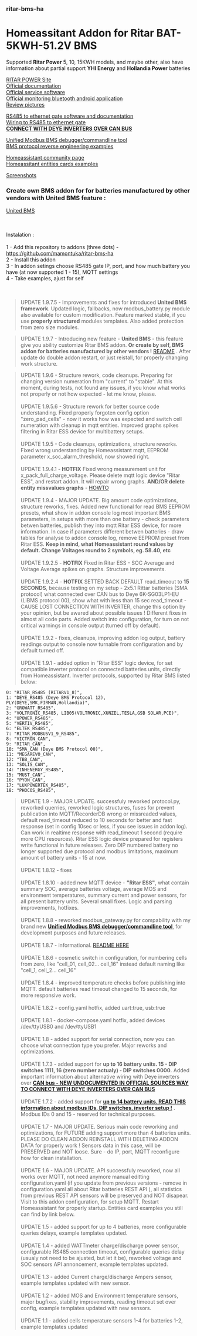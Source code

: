 ### ritar-bms-ha
# <b>Homeassitant Addon for Ritar BAT-5KWH-51.2V BMS</b></br>

Supported **Ritar Power** 5, 10, 15KWH models, and maybe other, also have information about partial support **YHI Energy** and **Hollandia Power** batteries</br>

[RITAR POWER Site](https://www.gptess.com/lithium-ion_battery_System/66.html)\
[Official documentation](https://github.com/mamontuka/ritar-bms-ha/tree/main/official_documentation) \
[Official service software](https://github.com/mamontuka/ritar-bms-ha/tree/main/official_bms_software) \
[Official monitoring bluetooth android application](https://github.com/mamontuka/ritar-bms-ha/tree/main/android_bluetooth_monitoring_app) \
[Review pictures](https://github.com/mamontuka/ritar-bms-ha/tree/main/battery_review_pictures)

[RS485 to ethernet gate software and documentation](https://github.com/mamontuka/ritar-bms-ha/tree/main/RS-485_to_ethernet_gate)\
[Wiring to RS485 to ethernet gate](https://github.com/mamontuka/ritar-bms-ha/blob/main/RS-485_to_ethernet_gate/WIRING.md)\
[**CONNECT WITH DEYE INVERTERS OVER CAN BUS**](https://github.com/mamontuka/ritar-bms-ha/tree/main/UNDOCUMENTED_WIRING_WITH_DEYE/README.md)

[Unified Modbus BMS debugger/commandline tool](https://github.com/mamontuka/ritar-bms-ha/tree/main/Modbus_BMS_Debugger)\
[BMS protocol reverse engineering examples](https://github.com/mamontuka/ritar-bms-ha/tree/main/bms_protocol_reverse%20engineering)

[Homeassistant community page](https://community.home-assistant.io/t/ritar-bat-5kwh-51-2v-lifepo4-battery/)\
[Homeassitant entities cards examples](https://github.com/mamontuka/ritar-bms-ha/tree/main/homeassistant_entities_cards_examples)

[Screenshots](https://github.com/mamontuka/ritar-bms-ha/tree/main/homeassistant_entities_cards_examples/homeassistant_screenshots)

### Create own BMS addon for for batteries manufactured by other vendors with United BMS feature :
[United BMS](https://github.com/mamontuka/ritar-bms-ha/blob/main/README_United_BMS.md)

</br>\
Instalation : </br>\
1 - Add this repository to addons (three dots) - https://github.com/mamontuka/ritar-bms-ha </br>
2 - Install this addon </br>
3 - In addon setings choose RS485 gate IP, port, and how much battery you have (at now supported 1 - 15), MQTT settings </br>
4 - Take examples, ajust for self </br>
</br>
</br>

>UPDATE 1.9.7.5 - Improvements and fixes for introduced **United BMS framework**. Updated logic, fallbacks, now modbus_battery.py module also available for custom modification. Feature marked stable, if you use **properly structured** modules templates. Also added  protection from zero size modules.</br>

>UPDATE 1.9.7 - Introducing new feature - **United BMS** - this feature give you ability customize Ritar BMS addon. **Or create by self, BMS addon for batteries manufactured by other vendors !** [README](https://github.com/mamontuka/ritar-bms-ha/blob/main/README_United_BMS.md) . After update do double addon restart, or just reistall, for properly changing work structure.</br>

>UPDATE 1.9.6 - Structure rework, code cleanups. Preparing for changing version numeration from "current" to "stable". At this moment, during tests, not found any issues, if you know what works not properly or not how expected - let me know, please. <br> \
UPDATE 1.9.5.6 - Structure rework for better source code understanding. Fixed properly forgoten config option "zero_pad_cells" - now it works how was expected and switch cell numeration with cleanup in mqtt entities. Improved graphs spikes filtering in Ritar ESS device for multibattery setups. </br>\
UPDATE 1.9.5 - Code cleanups, optimizations, structure reworks. Fixed wrong understanding by Homeassistant mqtt, EEPROM parameter x_soc_alarm_threshold, now showed right.</br>\
UPDATE 1.9.4.1 - **HOTFIX** Fixed wrong measurement unit for x_pack_full_charge_voltage. Please delete mqtt logic device "Ritar ESS", and restart addon. It will repair wrong graphs. **AND/OR delete entity missvalues graphs** - [HOWTO](https://github.com/mamontuka/ritar-bms-ha/blob/main/homeassistant_entities_cards_examples/homeassistant_screenshots/delete_entity_missvalues_graphs.jpg)</br>\
UPDATE 1.9.4 - MAJOR UPDATE. Big amount code optimizations, structure reworks, fixes. Added new functional for read BMS EEPROM presets, what show in addon console log most important BMS parameters, in setups with more than one battery - check parameters betwen batteries, publish they into mqtt Ritar ESS device, for more information. In case if parameters different betwen batteries - draw tables for analyse to addon console log, remove EEPROM preset from Ritar ESS. **Keep in mind, what Homeassistant round values by default. Change Voltages round to 2 symbols, eg. 58.40, etc**</br>\
UPDATE 1.9.2.5 - **HOTFIX** Fixed in Ritar ESS - SOC Average and Voltage Average spikes on graphs. Structure improvements. </br>\
UPDATE 1.9.2.4 - **HOTFIX** SETTED BACK DEFAULT read_timeout to **15 SECONDS**, because testing on my setup - 2x5.1 Rittar batteries (SMA protocol) what connected over CAN bus to Deye 6K-SG03LP1-EU (LiBMS protocol 00), show what with less than 15 sec read_timeout - CAUSE LOST CONNECTION WITH INVERTER, change this option by your opinion, but be awared about possible issues ! Different fixes in almost all code parts. Added switch into configuration, for turn on not critical warnings in console output (turned off by default).</br>\
UPDATE 1.9.2 - fixes, cleanups, improving addon log output, battery readings output to console now turnable from configuration and by default turned off. </br>\
UPDATE 1.9.1 - added option in "Ritar ESS" logic device, for set compatible inverter protocol on connected batteries units, directly from Homeassistant. Inverter protocols, supported by Ritar BMS listed below: </br>

    0: "RITAR_RS485 (RITARV1_8)",
    1: "DEYE_RS485 (Deye BMS Protocol 12), PLY(DEYE,SMK,FIRMAN,Hollandia)",
    2: "GROWATT_RS485",
    3: "VOLTRONIC_RS485, LIB05(VOLTRONIC,XUNZEL,TESLA,GSB SOLAR,PCE)",
    4: "UPOWER_RS485",
    5: "VERTIV_RS485",
    6: "ELTEK_RS485",
    7: "RITAR_MODBUSV1_9_RS485",
    8: "VICTRON_CAN",
    9: "RITAR_CAN",
    10: "SMA_CAN (Deye BMS Protocol 00)",
    11: "MEGAREVO_CAN",
    12: "TBB_CAN",
    13: "SOLIS_CAN",
    14: "INHENERGY_RS485",
    15: "MUST_CAN",
    16: "PYON_CAN",
    17: "LUXPOWERTEK_RS485",
    18: "PHOCOS_RS485",

>UPDATE 1.9 - MAJOR UPDATE. successfuly reworked protocol.py, reworked querries, reworked logic structures, fuses for prevent publication into MQTT/RecorderDB wrong or missreaded values, default read_timeout reduced to 10 seconds for better and fast response (set in config 10sec or less, if you see issues in addon log). Can work in realtime response with read_timeout 1 second (require more CPU resources). Ritar ESS logic device prepared for registers write functional in future releases. Zero DIP numbered battery no longer supported due protocol and modbus limitations, maximum amount of battery units - 15 at now. </br>\
UPDATE 1.8.12 - fixes </br>\
UPDATE 1.8.10 - added new MQTT device - **"Ritar ESS"**, what contain summary SOC, average batteries voltage, average MOS and environment temperatures, summary current and power sensors, for all present battery units. Several small fixes. Logic and parsing improvements, hotfixes. </br>\
UPDATE 1.8.8 - reworked modbus_gateway.py for compability with my brand new [**Unified Modbus BMS debugger/commandline tool**](https://github.com/mamontuka/ritar-bms-ha/tree/main/Modbus_BMS_Debugger), for development purposes and future releases. </br>\
UPDATE 1.8.7 - informational. [README HERE](https://github.com/mamontuka/ritar-bms-ha/tree/main/BMS_SETTINGS) </br>\
UPDATE 1.8.6 - cosmetic switch in configuration, for numbering cells from zero, like "cell_01, cell_02... cell_16" instead default naming like "cell_1, cell_2... cell_16" </br> \
UPDATE 1.8.4 - improved temperature checks before publishing into MQTT. default batteries read timeout changed to 15 seconds, for more responsive work. </br>\
UPDATE 1.8.2 - config.yaml hotfix, added uart:true, usb:true </br>\
UPDATE 1.8.1 - docker-compose.yaml hotfix, added devices /dev/ttyUSB0 and /dev/ttyUSB1 </br>\
UPDATE 1.8 - added support for serial connection, now you can choose what connection type you prefer. Major reworks and optimizations. </br>\
UPDATE 1.7.3 - added support for **up to 16 battery units. 15 - DIP switches 1111, 16 (zero number actualy) - DIP switches 0000.** Added important information about alternative wiring with Deye inverters over [**CAN bus - NEW UNDOCUMENTED IN OFFICIAL SOURCES WAY TO CONNECT WITH DEYE INVERTERS OVER CAN BUS**](https://github.com/mamontuka/ritar-bms-ha/tree/main/UNDOCUMENTED_WIRING_WITH_DEYE/README.md) </br>\
UPDATE 1.7.2 - added support for [**up to 14 battery units. READ THIS information about modbus IDs, DIP switches, inverter setup !**](https://github.com/mamontuka/ritar-bms-ha/blob/main/RS-485_to_ethernet_gate/WIRING.md) . Modbus IDs 0 and 15 - reserved for technical purposes. </br>\
UPDATE 1.7 - MAJOR UPDATE. Serious main code reworking and optimizations, for FUTURE adding support more than 4 batteries units. PLEASE DO CLEAN ADDON REINSTALL WITH DELETING ADDON DATA for properly work ! Sensors data in this case, will be PRESERVED and NOT loose. Sure - do IP, port, MQTT reconfigure how for clean installation.</br>\
UPDATE 1.6 - MAJOR UPDATE. API successfuly reworked, now all works over MQTT, not need anymore manual editting configuration.yaml (if you update from previous versions - remove in configuration.yaml all about Ritar batteries REST API ), all statistics from previous REST API sensors will be preserved and NOT disapear. Visit to this addon configuration, for setup MQTT. Restart Homeassistant for properly startup. Entities card examples you still can find by link below. </br>\
UPDATE 1.5 - added support for up to 4 batteries, more configurable queries delays, example templates updated. </br>\
UPDATE 1.4 - added WATTmeter charge/discharge power sensor, configurable RS485 connection timeout, configurable queries delay (usualy not need to be ajusted, but let it be), reworked voltage and SOC sensors API annoncement,  example templates updated. </br>\
UPDATE 1.3 - added Current charge/discharge Ampers sensor, example templates updated with new sensor. </br>\
UPDATE 1.2 - added MOS and Environment temperature sensors, major bugfixes, stability improvements, reading timeout set over config, example templates updated with new sensors. </br>\
UPDATE 1.1 - added cells temperature sensors 1-4 for batteries 1-2, example templates updated</br>
